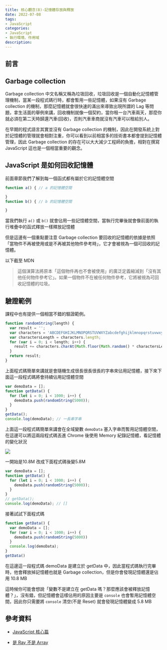 ```yaml
---
title: 核心觀念(8)-記憶體存放與釋放
date: 2022-07-08
tags:
- JavaScript
categories:
- JavaScript
- 執行環境、作用域
description:
---
```


## 前言

## Garbage collection

Garbage collection 中文名稱又稱為垃圾回收，垃圾回收是一個自動化記憶體管理機制，當某一段程式碼行時，都會暫用一些記憶體，如果沒有 Garbage collection 的機制，那麼記憶體就會很快速的滿出來導致出現所謂的 Lag 等問題，拿生活面的舉例來講，回收機制就像一個契約，當你租一台汽車兩天，那麼你就必須在第二天時歸還汽車(回收)，否則汽車車商就沒有汽車可以租給別人。

在早期的程式語言其實並沒有 Garbage collection 的機制，因此在開發系統上對於記憶體的管理就會相對注重，你可以看到以前相當多的技術書本都會提到記憶體管理，因此 Garbage collection 的存在可以大大減少工程師的負擔，相對在撰寫 JavaScript 這也是一個相當重要的觀念。

## JavaScript 是如何回收記憶體


前面章節我們了解到每一個函式都有屬於它的記憶體空間

```javascript
function a() { // a 的記憶體空間

}
function b() { // b 的記憶體空間

}
```

當我們執行 `a()` 或 `b()` 就會佔用一些記憶體空間，當執行完畢後就會像前面的執行堆疊中的函式釋放一樣釋放記憶體


但是這邊有一個重點要注意 Garbage collection 要回收的記憶體的依據是依照「當物件不再被使用或是不再被其他物件參考時」，它才會被視為一個可回收的記憶體。

以下截至 MDN

> 這個演算法將原本「這個物件再也不會被使用」的廣泛定義縮減到「沒有其他任何物件參考它」。如果一個物件不在被任何物件參考，它將被視為可回收記憶體的垃圾。



## 驗證範例

課程中也有提供一個相當不錯的驗證範例。


```javascript
function randomString(length) {
  var result = '';
  var characters = 'ABCDEFGHIJKLMNOPQRSTUVWXYZabcdefghijklmnopqrstuvwxyz0123456789';
  var charactersLength = characters.length;
  for (var i = 0; i < length; i++) {
    result += characters.charAt(Math.floor(Math.random() * charactersLength));
  }
  return result;
}
```

上面程式碼簡單來講就是會隨機生成很長很長很長的字串來佔用記憶體，接下來下面這一段程式碼將會持續佔用記憶體空間


```javascript
var demoData = [];
function getData() {
  for (let i = 0; i < 1000; i++) {
    demoData.push(randomString(5000));
  }
}
getData();
console.log(demoData); // 一長串字串

```

上面這一段程式碼簡單來講會在全域變數 `demoData` 塞入字串而暫用記憶體空間，在這邊可以將這兩段程式碼丟進 Chrome 後使用 Memory 紀錄記憶體，看記憶體的變化狀況

 ![](https://i.imgur.com/ZQ2TIAb.png)

一開始是10.8M
改成下面程式碼後變5.8M

```javascript
var demoData = [];
function getData() {
  for (let i = 0; i < 1000; i++) {
    demoData.push(randomString(5000));
  }
}
// getData();
console.log(demoData); // []
```


接著試試下面程式碼

```javascript
function getData() {
  var demoData = [];
  for (var i = 0; i < 1000; i++) {
    demoData.push(randomString(5000))
  }
  console.log(demoData);
}
getData()
```

在這邊這一段程式碼 demoData 是建立於 getData 中，因此當程式碼執行完畢時，他會釋放掉記憶體也就是 Garbage collection，但是你會發現記憶體還是佔用 10.8 MB


這時候你可能會想說「變數不是建立在 getData 嗎？那麼應該會被釋放記憶體？」，沒有錯，但記憶體會這樣佔用的原因主要是 `console` 也會暫用記憶體空間，因此你只需要將 `console` 清空(不是 Reset) 就會發現記憶體變成 5.8 MB


## 參考資料
- [JavaScript 核心篇](https://www.hexschool.com/courses/js-core.html)

- [是 Ray 不是 Array](https://israynotarray.com/javascript/20200502/2917226562/)